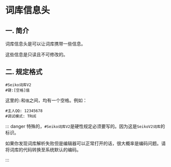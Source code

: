 # 词库信息头

## 一. 简介

词库信息头是可以让词库携带一些信息。

这些信息是只读且不可修改的。

## 二. 规定格式

```text
#Seiko词库V2
#键:[空格]值
```

这里的`:`和`值`之间，均有一个空格。例如：

```text
#主人QQ: 12345678
#调试模式: TRUE
```

::: danger
特殊的，`#Seiko词库V2`是硬性规定必须要写的。因为这是`SeikoV2词库`的标识。

如果你发现词库解析失败但是编辑器可以正常打开的话，很大概率是编码问题。请将词库的代码转换至系统默认的编码。

:::